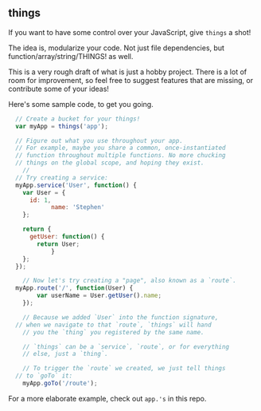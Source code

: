 ## things

If you want to have some control over your JavaScript, give `things` a shot!

The idea is, modularize your code. Not just file dependencies, but function/array/string/THINGS! as well.

This is a very rough draft of what is just a hobby project. There is a lot of room for improvement, so feel free to suggest features that are missing, or contribute some of your ideas!

Here's some sample code, to get you going.

```javascript
  // Create a bucket for your things!
  var myApp = things('app');

  // Figure out what you use throughout your app.
  // For example, maybe you share a common, once-instantiated
  // function throughout multiple functions. No more chucking
  // things on the global scope, and hoping they exist.
	//
  // Try creating a service:
  myApp.service('User', function() {
    var User = {
      id: 1,
			name: 'Stephen'
    };

    return {
      getUser: function() {
        return User;
			}
    };
  });

	// Now let's try creating a "page", also known as a `route`.
  myApp.route('/', function(User) {
		var userName = User.getUser().name;
	});

	// Because we added `User` into the function signature,
  // when we navigate to that `route`, `things` will hand
	// you the `thing` you registered by the same name.

	// `things` can be a `service`, `route`, or for everything
	// else, just a `thing`.

	// To trigger the `route` we created, we just tell things
  // to `goTo` it:
	myApp.goTo('/route');
```

For a more elaborate example, check out `app.'s` in this repo.
